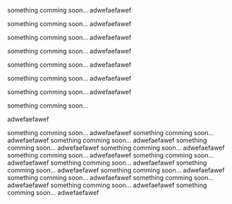 something comming soon...
adwefaefawef

something comming soon...
adwefaefawef

something comming soon...
adwefaefawef

something comming soon...
adwefaefawef

something comming soon...
adwefaefawef

something comming soon...
adwefaefawef

something comming soon...
adwefaefawef

something comming soon...



adwefaefawef




something comming soon...
adwefaefawef
something comming soon...
adwefaefawef
something comming soon...
adwefaefawef
something comming soon...
adwefaefawef
something comming soon...
adwefaefawef
something comming soon...
adwefaefawef
something comming soon...
adwefaefawef
something comming soon...
adwefaefawef
something comming soon...
adwefaefawef
something comming soon...
adwefaefawef
something comming soon...
adwefaefawef
something comming soon...
adwefaefawef
something comming soon...
adwefaefawef
something comming soon...
adwefaefawef